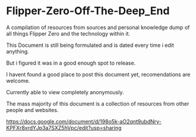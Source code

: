 # Flipper-Zero-Off-The-Deep_End
A compilation of resources from sources and personal knowledge dump of all things Flipper Zero and the technology within it.

This Document is still being formulated and is dated every time i edit anything.

  But i figured it was in a good enough spot to release.
  
  I havent found a good place to post this document yet, recomendations are welcome.
    
  Currently able to view completely anonymously. 
      
  The mass majority of this document is a collection of resources from other people and websites.

  https://docs.google.com/document/d/198o5k-aO2qnt9ubdNry-KPFXr8xrdYJp3a7SXZ5hVpc/edit?usp=sharing

